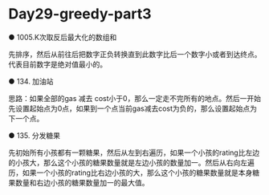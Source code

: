 # Day29-greedy-part3

● 1005.K次取反后最大化的数组和 

先排序，然后从前往后把数字正负转换直到此数字比后一个数字小或者到达终点。代表目前数字是绝对值最小的。

● 134. 加油站

思路：如果全部的gas 减去 cost小于0，那么一定走不完所有的地点。然后一开始先设置起始点为0点，如果到一个点当前gas减去cost为负的，那么设置起始点为下一个点。

● 135. 分发糖果  

先初始所有小孩都有一颗糖果，然后从左到右遍历，如果一个小孩的rating比左边的小孩大，那么这个小孩的糖果数量就是左边小孩的数量加一。然后从右向左遍历，如果一个小孩的rating比右边小孩的大，那么这个小孩的糖果数量就是本身糖果数量和右边小孩的糖果数量加一的最大值。
